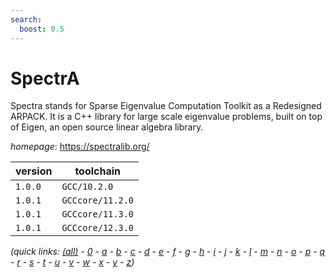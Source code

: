 ```yaml
---
search:
  boost: 0.5
---
```

# SpectrA

Spectra stands for Sparse Eigenvalue Computation Toolkit as a Redesigned ARPACK. It is a C++  library for large scale eigenvalue problems, built on top of Eigen, an open source linear algebra library.

*homepage*: <https://spectralib.org/>

version | toolchain
--------|----------
``1.0.0`` | ``GCC/10.2.0``
``1.0.1`` | ``GCCcore/11.2.0``
``1.0.1`` | ``GCCcore/11.3.0``
``1.0.1`` | ``GCCcore/12.3.0``


*(quick links: [(all)](../index.md) - [0](../0/index.md) - [a](../a/index.md) - [b](../b/index.md) - [c](../c/index.md) - [d](../d/index.md) - [e](../e/index.md) - [f](../f/index.md) - [g](../g/index.md) - [h](../h/index.md) - [i](../i/index.md) - [j](../j/index.md) - [k](../k/index.md) - [l](../l/index.md) - [m](../m/index.md) - [n](../n/index.md) - [o](../o/index.md) - [p](../p/index.md) - [q](../q/index.md) - [r](../r/index.md) - [s](../s/index.md) - [t](../t/index.md) - [u](../u/index.md) - [v](../v/index.md) - [w](../w/index.md) - [x](../x/index.md) - [y](../y/index.md) - [z](../z/index.md))*


